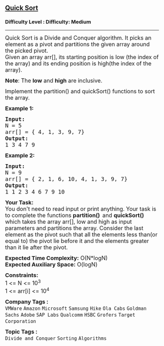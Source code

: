 <h2><a href="https://www.geeksforgeeks.org/problems/quick-sort/1?page=1&difficulty=Medium,Hard&status=unsolved&sortBy=submissions">Quick Sort</a></h2><h3>Difficulty Level : Difficulty: Medium</h3><hr><div class="problems_problem_content__Xm_eO"><p><span style="font-size: 18px;">Quick Sort is a Divide and Conquer algorithm. It picks an element as a pivot and partitions the given array around the picked pivot.<br>Given an array arr[], its starting position is low (the index of the array)&nbsp;and its ending position is high(the index of the array).</span></p>
<p><span style="font-size: 18px;"><strong>Note</strong>: The <strong>low</strong> and <strong>high</strong> are inclusive.</span></p>
<p><span style="font-size: 18px;">Implement the partition() and quickSort() functions to sort the array.</span></p>
<p><span style="font-size: 18px;"><strong>Example 1:</strong></span></p>
<pre><span style="font-size: 18px;"><strong>Input: </strong>
N = 5 
arr[] = { 4, 1, 3, 9, 7}
<strong>Output:</strong>
1 3 4 7 9</span></pre>
<p><span style="font-size: 18px;"><strong>Example 2:</strong></span></p>
<pre><span style="font-size: 18px;"><strong>Input: </strong>
N = 9
arr[] = { 2, 1, 6, 10, 4, 1, 3, 9, 7}
<strong>Output:</strong>
1 1 2 3 4 6 7 9 10</span></pre>
<p><span style="font-size: 18px;"><strong>Your Task:&nbsp;</strong><br>You don't need to read input or print anything. Your task is to complete the functions <strong>partition()&nbsp; </strong>and <strong>quickSort() </strong>which takes the array arr[], low and high as input parameters and partitions the array. Consider the last element as the pivot such that all the elements less than(or equal to) the pivot lie before it and the elements greater than it lie after the pivot.</span></p>
<p><span style="font-size: 18px;"><strong>Expected Time Complexity:</strong> O(N*logN)<br><strong>Expected Auxiliary Space:</strong> O(logN)</span></p>
<p><span style="font-size: 18px;"><strong>Constraints:</strong><br>1 &lt;= N &lt;= 10<sup>3</sup><br>1 &lt;= arr[i] &lt;= 10<sup>4</sup></span></p></div><p><span style=font-size:18px><strong>Company Tags : </strong><br><code>VMWare</code>&nbsp;<code>Amazon</code>&nbsp;<code>Microsoft</code>&nbsp;<code>Samsung</code>&nbsp;<code>Hike</code>&nbsp;<code>Ola Cabs</code>&nbsp;<code>Goldman Sachs</code>&nbsp;<code>Adobe</code>&nbsp;<code>SAP Labs</code>&nbsp;<code>Qualcomm</code>&nbsp;<code>HSBC</code>&nbsp;<code>Grofers</code>&nbsp;<code>Target Corporation</code>&nbsp;<br><p><span style=font-size:18px><strong>Topic Tags : </strong><br><code>Divide and Conquer</code>&nbsp;<code>Sorting</code>&nbsp;<code>Algorithms</code>&nbsp;